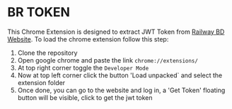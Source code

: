 # BR TOKEN

This Chrome Extension is designed to extract JWT Token from [Railway BD Website](http://railapp.railway.gov.bd).
To load the chrome extension follow this step:
1. Clone the repository
2. Open google chrome and paste the link `chrome://extensions/`
3. At top right corner toggle the `Developer Mode`
4. Now at top left corner click the button 'Load unpacked` and select the extension folder
5. Once done, you can go to the website and log in, a 'Get Token' floating button will be visible, click to get the jwt token
